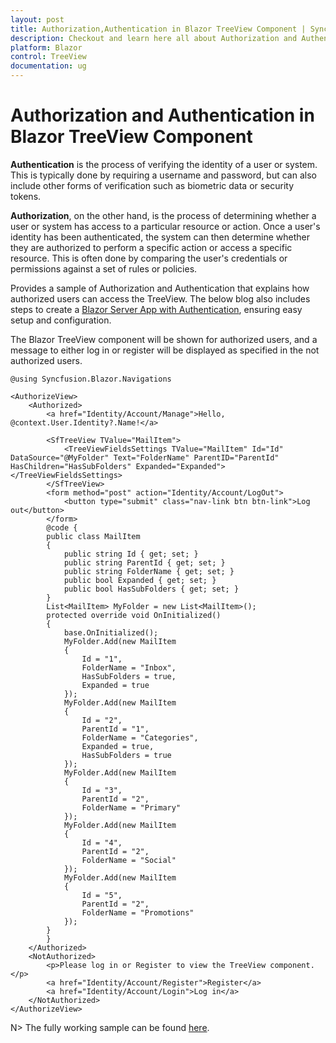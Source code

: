 ```yaml
---
layout: post
title: Authorization,Authentication in Blazor TreeView Component | Syncfusion
description: Checkout and learn here all about Authorization and Authentication in Syncfusion Blazor TreeView component and much more details.
platform: Blazor
control: TreeView
documentation: ug
---
```


# Authorization and Authentication in Blazor TreeView Component

**Authentication** is the process of verifying the identity of a user or system. This is typically done by requiring a username and password, but can also include other forms of verification such as biometric data or security tokens.

**Authorization**, on the other hand, is the process of determining whether a user or system has access to a particular resource or action. Once a user's identity has been authenticated, the system can then determine whether they are authorized to perform a specific action or access a specific resource. This is often done by comparing the user's credentials or permissions against a set of rules or policies.

Provides a sample of Authorization and Authentication that explains how authorized users can access the TreeView. The below blog also includes steps to create a [Blazor Server App with Authentication](https://www.syncfusion.com/blogs/post/easy-steps-create-a-blazor-server-app-with-authentication.aspx), ensuring easy setup and configuration.

The Blazor TreeView component will be shown for authorized users, and a message to either log in or register will be displayed as specified in the not authorized users.

```cshtml
@using Syncfusion.Blazor.Navigations

<AuthorizeView>
    <Authorized>
        <a href="Identity/Account/Manage">Hello, @context.User.Identity?.Name!</a>

        <SfTreeView TValue="MailItem">
            <TreeViewFieldsSettings TValue="MailItem" Id="Id" DataSource="@MyFolder" Text="FolderName" ParentID="ParentId" HasChildren="HasSubFolders" Expanded="Expanded"></TreeViewFieldsSettings>
        </SfTreeView>
        <form method="post" action="Identity/Account/LogOut">
            <button type="submit" class="nav-link btn btn-link">Log out</button>
        </form>
        @code {
        public class MailItem
        {
            public string Id { get; set; }
            public string ParentId { get; set; }
            public string FolderName { get; set; }
            public bool Expanded { get; set; }
            public bool HasSubFolders { get; set; }
        }
        List<MailItem> MyFolder = new List<MailItem>();
        protected override void OnInitialized()
        {
            base.OnInitialized();
            MyFolder.Add(new MailItem
            {
                Id = "1",
                FolderName = "Inbox",
                HasSubFolders = true,
                Expanded = true
            });
            MyFolder.Add(new MailItem
            {
                Id = "2",
                ParentId = "1",
                FolderName = "Categories",
                Expanded = true,
                HasSubFolders = true
            });
            MyFolder.Add(new MailItem
            {
                Id = "3",
                ParentId = "2",
                FolderName = "Primary"
            });
            MyFolder.Add(new MailItem
            {
                Id = "4",
                ParentId = "2",
                FolderName = "Social"
            });
            MyFolder.Add(new MailItem
            {
                Id = "5",
                ParentId = "2",
                FolderName = "Promotions"
            });
        }
        }
    </Authorized>
    <NotAuthorized>
        <p>Please log in or Register to view the TreeView component.</p>
        <a href="Identity/Account/Register">Register</a>
        <a href="Identity/Account/Login">Log in</a>
    </NotAuthorized>
</AuthorizeView>

```

N> The fully working sample can be found [here](https://github.com/SyncfusionExamples/Blazor-TreeView-Authentication-Authorization).